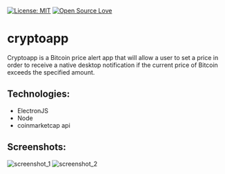 [![License: MIT](https://img.shields.io/badge/License-MIT-green.svg)](https://opensource.org/licenses/MIT)
[![Open Source Love](https://badges.frapsoft.com/os/v1/open-source.svg?v=103)](https://github.com/ellerbrock/open-source-badges/)


# cryptoapp
Cryptoapp is a Bitcoin price alert app that will allow a user to set a price in order to receive a native desktop notification if the current price of Bitcoin exceeds the specified amount.


## Technologies:
- ElectronJS
- Node
- coinmarketcap api

## Screenshots:
![screenshot_1](https://user-images.githubusercontent.com/3647246/36945193-e0b680a2-1faa-11e8-8409-81a1e9e1165a.png)
![screenshot_2](https://user-images.githubusercontent.com/3647246/36945195-e39a242c-1faa-11e8-830f-172492545680.png)
